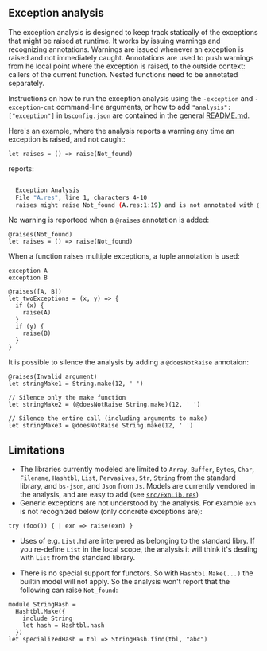 ## Exception analysis

The exception analysis is designed to keep track statically of the exceptions that might be raised at runtime. It works by issuing warnings and recognizing annotations. Warnings are issued whenever an exception is raised and not immediately caught. Annotations are used to push warnings from he local point where the exception is raised, to the outside context: callers of the current function.
Nested functions need to be annotated separately.

Instructions on how to run the exception analysis using the `-exception` and `-exception-cmt` command-line arguments, or how to add `"analysis": ["exception"]` in `bsconfig.json` are contained in the general [README.md](README.md).

Here's an example, where the analysis reports a warning any time an exception is raised, and not caught:

```rescript
let raises = () => raise(Not_found)
```

reports:

```sh

  Exception Analysis
  File "A.res", line 1, characters 4-10
  raises might raise Not_found (A.res:1:19) and is not annotated with @raises(Not_found)
```

No warning is reporteed when a `@raises` annotation is added:

```rescript
@raises(Not_found)
let raises = () => raise(Not_found)
```

When a function raises multiple exceptions, a tuple annotation is used:


```rescript
exception A
exception B

@raises([A, B])
let twoExceptions = (x, y) => {
  if (x) {
    raise(A)
  }
  if (y) {
    raise(B)
  }
}
```

It is possible to silence the analysis by adding a `@doesNotRaise` annotaion:

```rescript
@raises(Invalid_argument)
let stringMake1 = String.make(12, ' ')

// Silence only the make function
let stringMake2 = (@doesNotRaise String.make)(12, ' ')

// Silence the entire call (including arguments to make)
let stringMake3 = @doesNotRaise String.make(12, ' ')

```

## Limitations

- The libraries currently modeled are limited to `Array`, `Buffer`, `Bytes`, `Char`, `Filename`, `Hashtbl`, `List`, `Pervasives`, `Str`, `String` from the standard library, and `bs-json`, and `Json` from `Js`. Models are currently vendored in the analysis, and are easy to add (see [`src/ExnLib.res`](src/ExnLib.res))
- Generic exceptions are not understood by the analysis. For example `exn` is not recognized below (only concrete exceptions are):

```rescript
try (foo()) { | exn => raise(exn) }
```

- Uses of e.g. `List.hd` are interpered as belonging to the standard libry. If you re-define `List` in the local scope, the analysis it will think it's dealing with `List` from the standard library.

- There is no special support for functors. So with `Hashtbl.Make(...)` the builtin model will not apply. So the analysis won't report that the following can raise `Not_found`:

```rescript
module StringHash =
  Hashtbl.Make({
    include String
    let hash = Hashtbl.hash
  })
let specializedHash = tbl => StringHash.find(tbl, "abc")
```
